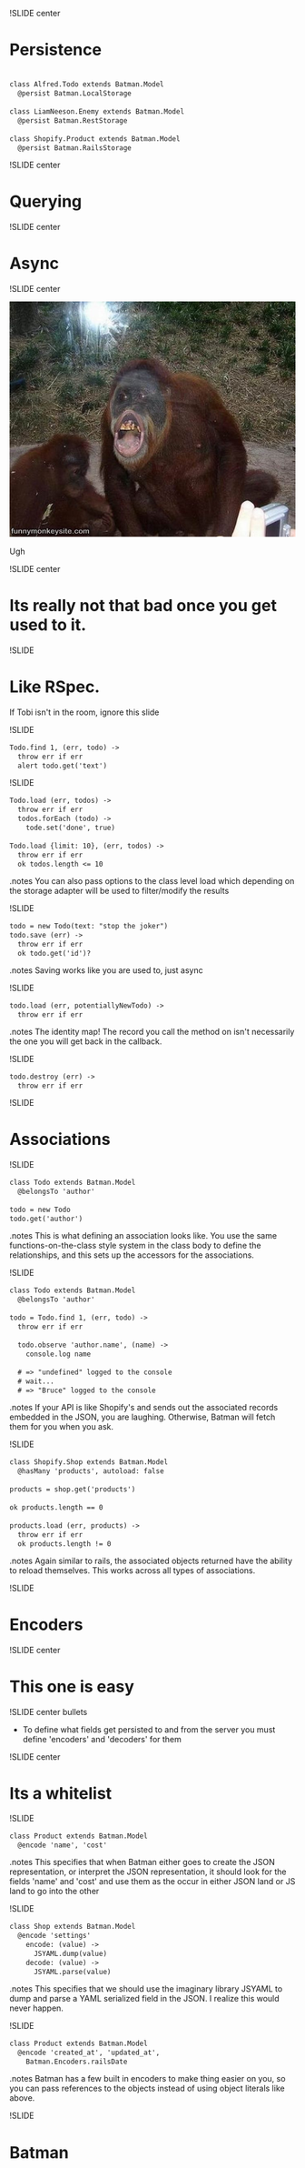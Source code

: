 !SLIDE center
# Persistence

<pre><code class="longer">
class Alfred.Todo extends Batman.Model
  @persist Batman.LocalStorage

class LiamNeeson.Enemy extends Batman.Model
  @persist Batman.RestStorage

class Shopify.Product extends Batman.Model
  @persist Batman.RailsStorage
</code></pre>

!SLIDE center

# Querying

!SLIDE center

# Async

!SLIDE center

![ugh](Ugh.jpg)

Ugh

!SLIDE center

# Its really not that bad once you get used to it.

!SLIDE

# Like RSpec.

<p class="small">If Tobi isn't in the room, ignore this slide</p>


!SLIDE

    Todo.find 1, (err, todo) ->
      throw err if err
      alert todo.get('text')

!SLIDE

    Todo.load (err, todos) ->
      throw err if err
      todos.forEach (todo) ->
        tode.set('done', true)

    Todo.load {limit: 10}, (err, todos) ->
      throw err if err
      ok todos.length <= 10

.notes You can also pass options to the class level load which depending on the storage adapter will be used to filter/modify the results

!SLIDE

    todo = new Todo(text: "stop the joker")
    todo.save (err) ->
      throw err if err
      ok todo.get('id')?

.notes Saving works like you are used to, just async

!SLIDE

    todo.load (err, potentiallyNewTodo) ->
      throw err if err

.notes The identity map! The record you call the method on isn't necessarily the one you will get back in the callback.

!SLIDE

    todo.destroy (err) ->
      throw err if err

!SLIDE

# Associations

!SLIDE

    class Todo extends Batman.Model
      @belongsTo 'author'

    todo = new Todo
    todo.get('author')

.notes This is what defining an association looks like. You use the same functions-on-the-class style system in the class body to define the relationships, and this sets up the accessors for the associations.

!SLIDE

    class Todo extends Batman.Model
      @belongsTo 'author'

    todo = Todo.find 1, (err, todo) ->
      throw err if err

      todo.observe 'author.name', (name) ->
        console.log name

      # => "undefined" logged to the console
      # wait...
      # => "Bruce" logged to the console

.notes If your API is like Shopify's and sends out the associated records embedded in the JSON, you are laughing. Otherwise, Batman will fetch them for you when you ask.

!SLIDE

    class Shopify.Shop extends Batman.Model
      @hasMany 'products', autoload: false

    products = shop.get('products')

    ok products.length == 0

    products.load (err, products) ->
      throw err if err
      ok products.length != 0

.notes Again similar to rails, the associated objects returned have the ability to reload themselves. This works across all types of associations.

!SLIDE

# Encoders

!SLIDE center

# This one is easy

!SLIDE center bullets

- To define what fields get persisted to and from the server you must define 'encoders' and 'decoders' for them

!SLIDE center

# Its a whitelist

!SLIDE

    class Product extends Batman.Model
      @encode 'name', 'cost'

.notes This specifies that when Batman either goes to create the JSON representation, or interpret the JSON representation, it should look for the fields 'name' and 'cost' and use them as the occur in either JSON land or JS land to go into the other

!SLIDE

    class Shop extends Batman.Model
      @encode 'settings'
        encode: (value) ->
          JSYAML.dump(value)
        decode: (value) ->
          JSYAML.parse(value)

.notes This specifies that we should use the imaginary library JSYAML to dump and parse a YAML serialized field in the JSON. I realize this would never happen.

!SLIDE

    class Product extends Batman.Model
      @encode 'created_at', 'updated_at',
        Batman.Encoders.railsDate

.notes Batman has a few built in encoders to make thing easier on you, so you can pass references to the objects instead of using object literals like above.

!SLIDE

# Batman

